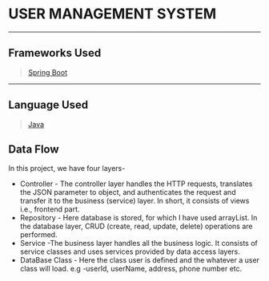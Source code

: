 # USER MANAGEMENT SYSTEM
_ _ _
## Frameworks Used
> [Spring Boot](https://spring.io/projects/spring-boot)
_ _ _
## Language Used
> [Java](https://www.java.com/en/)
## Data Flow
In this project, we have four layers-

* Controller - The controller layer handles the HTTP requests, translates the JSON parameter to object, and authenticates the request and transfer it to the business (service) layer. In short, it consists of views i.e., frontend part.
* Repository - Here database is stored, for which I have used arrayList. In the database layer, CRUD (create, read, update, delete) operations are performed.
* Service -The business layer handles all the business logic. It consists of service classes and uses services provided by data access layers.
* DataBase Class - Here the class user is defined and the whatever a user class will load. e.g -userId, userName, address, phone number etc.
